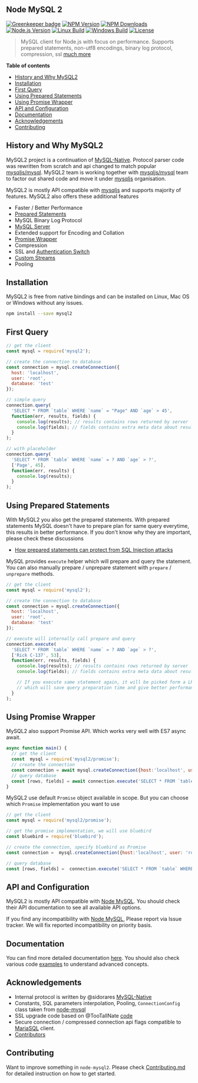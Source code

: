 ## Node MySQL 2

[![Greenkeeper badge](https://badges.greenkeeper.io/sidorares/node-mysql2.svg)](https://greenkeeper.io/)
[![NPM Version][npm-image]][npm-url]
[![NPM Downloads][downloads-image]][downloads-url]
[![Node.js Version][node-version-image]][node-version-url]
[![Linux Build][travis-image]][travis-url]
[![Windows Build][appveyor-image]][appveyor-url]
[![License][license-image]][license-url]

> MySQL client for Node.js with focus on performance. Supports prepared statements, non-utf8 encodings, binary log protocol, compression, ssl [much more](https://github.com/sidorares/node-mysql2/tree/master/documentation)

__Table of contents__

  - [History and Why MySQL2](#history-and-why-mysql2)
  - [Installation](#installation)
  - [First Query](#first-query)
  - [Using Prepared Statements](#using-prepared-statements)
  - [Using Promise Wrapper](#using-promise-wrapper)
  - [API and Configuration](#api-and-configuration)
  - [Documentation](#documentation)
  - [Acknowledgements](#acknowledgements)
  - [Contributing](#contributing)

## History and Why MySQL2

MySQL2 project is a continuation of [MySQL-Native][mysql-native]. Protocol parser code was rewritten from scratch and api changed to match popular [mysqljs/mysql][node-mysql]. MySQL2 team is working together with [mysqljs/mysql][node-mysql] team to factor out shared code and move it under [mysqljs][node-mysql] organisation.

MySQL2 is mostly API compatible with [mysqljs][node-mysql] and supports majority of features. MySQL2 also offers these additional features

 - Faster / Better Performance
 - [Prepared Statements](https://github.com/sidorares/node-mysql2/tree/master/documentation/Prepared-Statements.md)
 - MySQL Binary Log Protocol
 - [MySQL Server](https://github.com/sidorares/node-mysql2/tree/master/documentation/MySQL-Server.md)
 - Extended support for Encoding and Collation
 - [Promise Wrapper](https://github.com/sidorares/node-mysql2/tree/master/documentation/Promise-Wrapper.md)
 - Compression
 - SSL and [Authentication Switch](https://github.com/sidorares/node-mysql2/tree/master/documentation/Authentication-Switch.md)
 - [Custom Streams](https://github.com/sidorares/node-mysql2/tree/master/documentation/Extras.md)
 - Pooling

## Installation

MySQL2 is free from native bindings and can be installed on Linux, Mac OS or Windows without any issues.

```bash
npm install --save mysql2
```

## First Query

```js
// get the client
const mysql = require('mysql2');

// create the connection to database
const connection = mysql.createConnection({
  host: 'localhost',
  user: 'root',
  database: 'test'
});

// simple query
connection.query(
  'SELECT * FROM `table` WHERE `name` = "Page" AND `age` > 45',
  function(err, results, fields) {
    console.log(results); // results contains rows returned by server
    console.log(fields); // fields contains extra meta data about results, if available
  }
);

// with placeholder
connection.query(
  'SELECT * FROM `table` WHERE `name` = ? AND `age` > ?',
  ['Page', 45],
  function(err, results) {
    console.log(results);
  }
);
```

## Using Prepared Statements

With MySQL2 you also get the prepared statements. With prepared statements MySQL doesn't have to prepare plan for same query everytime, this results in better performance. If you don't know why they are important, please check these discussions

- [How prepared statements can protect from SQL Injection attacks](http://stackoverflow.com/questions/8263371/how-can-prepared-statements-protect-from-sql-injection-attacks)

MySQL provides `execute` helper which will prepare and query the statement. You can also manually prepare / unprepare statement with `prepare` / `unprepare` methods.

```js
// get the client
const mysql = require('mysql2');

// create the connection to database
const connection = mysql.createConnection({
  host: 'localhost',
  user: 'root',
  database: 'test'
});

// execute will internally call prepare and query
connection.execute(
  'SELECT * FROM `table` WHERE `name` = ? AND `age` > ?',
  ['Rick C-137', 53],
  function(err, results, fields) {
    console.log(results); // results contains rows returned by server
    console.log(fields); // fields contains extra meta data about results, if available

    // If you execute same statement again, it will be picked form a LRU cache
    // which will save query preparation time and give better performance
  }
);
```
## Using Promise Wrapper

MySQL2 also support Promise API. Which works very well with ES7 async await.

<!--eslint-disable-next-block-->
```js
async function main() {
  // get the client
  const  mysql = require('mysql2/promise');
  // create the connection
  const connection = await mysql.createConnection({host:'localhost', user: 'root', database: 'test'});
  // query database
  const [rows, fields] = await connection.execute('SELECT * FROM `table` WHERE `name` = ? AND `age` > ?', ['Morty', 14]);
}
```

MySQL2 use default `Promise` object available in scope. But you can choose which `Promise` implementation you want to use

<!--eslint-disable-next-block-->
```js
// get the client
const mysql = require('mysql2/promise');

// get the promise implementation, we will use bluebird
const bluebird = require('bluebird');

// create the connection, specify bluebird as Promise
const connection =  mysql.createConnection({host:'localhost', user: 'root', database: 'test', Promise: bluebird});

// query database
const [rows, fields] =  connection.execute('SELECT * FROM `table` WHERE `name` = ? AND `age` > ?', ['Morty', 14]);
```

## API and Configuration

MySQL2 is mostly API compatible with [Node MySQL][node-mysql]. You should check their API documentation to see all available API options.

If you find any incompatibility with [Node MySQL][node-mysql], Please report via Issue tracker. We will fix reported incompatibility on priority basis.

## Documentation

You can find more detailed documentation [here](https://github.com/sidorares/node-mysql2/tree/master/documentation). You should also check various code [examples](https://github.com/sidorares/node-mysql2/tree/master/examples) to understand advanced concepts.

## Acknowledgements

  - Internal protocol is written by @sidorares [MySQL-Native](https://github.com/sidorares/nodejs-mysql-native)
  - Constants, SQL parameters interpolation, Pooling, `ConnectionConfig` class taken from [node-mysql](https://github.com/mysqljs/mysql)
  - SSL upgrade code based on @TooTallNate [code](https://gist.github.com/TooTallNate/848444)
  - Secure connection / compressed connection api flags compatible to [MariaSQL](https://github.com/mscdex/node-mariasql/) client.
  - [Contributors](https://github.com/sidorares/node-mysql2/graphs/contributors)

## Contributing

Want to improve something in `node-mysql2`. Please check [Contributing.md](https://github.com/sidorares/node-mysql2/blob/master/Contributing.md) for detailed instruction on how to get started.


[npm-image]: https://img.shields.io/npm/v/mysql2.svg
[npm-url]: https://npmjs.org/package/mysql2
[node-version-image]: http://img.shields.io/node/v/mysql2.svg
[node-version-url]: http://nodejs.org/download/
[travis-image]: https://img.shields.io/travis/sidorares/node-mysql2/master.svg?label=linux
[travis-url]: https://travis-ci.org/sidorares/node-mysql2
[appveyor-image]: https://img.shields.io/appveyor/ci/sidorares/node-mysql2/master.svg?label=windows
[appveyor-url]: https://ci.appveyor.com/project/sidorares/node-mysql2
[downloads-image]: https://img.shields.io/npm/dm/mysql2.svg
[downloads-url]: https://npmjs.org/package/mysql2
[license-url]: https://github.com/sidorares/node-mysql2/blob/master/License
[license-image]: https://img.shields.io/npm/l/mysql2.svg?maxAge=2592000
[node-mysql]: https://github.com/mysqljs/mysql
[mysql-native]: https://github.com/sidorares/nodejs-mysql-native
